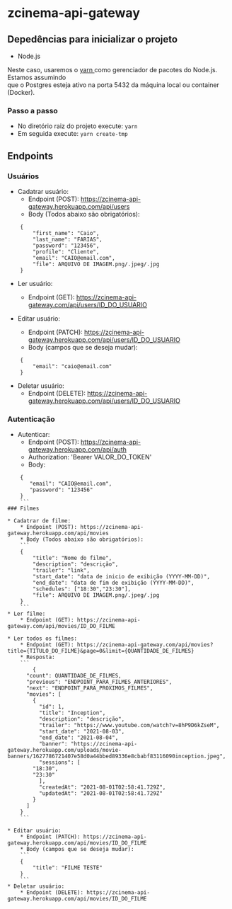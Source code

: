 # zcinema-api-gateway

## Depedências para inicializar o projeto
* Node.js

Neste caso, usaremos o [yarn ](https://yarnpkg.com/) como gerenciador de pacotes do Node.js. Estamos assumindo <br/> que o Postgres esteja ativo na porta 5432 da máquina local ou container (Docker).
### Passo a passo
* No diretório raiz do projeto execute:
`
yarn
`
* Em seguida execute:
`
yarn create-tmp
`
## Endpoints

### Usuários

* Cadatrar usuário:
    * Endpoint (POST): https://zcinema-api-gateway.herokuapp.com/api/users
    * Body (Todos abaixo são obrigatórios): 
```
    {
        "first_name": "Caio",
        "last_name": "FARIAS",
        "password": "123456",
        "profile": "Cliente",
        "email": "CAIO@email.com",
        "file": ARQUIVO DE IMAGEM.png/.jpeg/.jpg
    }
```
* Ler usuário:
    * Endpoint (GET): https://zcinema-api-gateway.com/api/users/ID_DO_USUARIO

* Editar usuário:
    * Endpoint (PATCH): https://zcinema-api-gateway.herokuapp.com/api/users/ID_DO_USUARIO
    * Body (campos que se deseja mudar): 
```
    {
	    "email": "caio@email.com"
    }
```
* Deletar usuário:
    * Endpoint (DELETE): https://zcinema-api-gateway.herokuapp.com/api/users/ID_DO_USUARIO

### Autenticação

* Autenticar:
    * Endpoint (POST): https://zcinema-api-gateway.herokuapp.com/api/auth
    * Authorization: 'Bearer VALOR_DO_TOKEN' 
    * Body: 
```
    {
       "email": "CAIO@email.com",
       "password": "123456"
    }
    ```
### Filmes

* Cadatrar de filme:
    * Endpoint (POST): https://zcinema-api-gateway.herokuapp.com/api/movies
    * Body (Todos abaixo são obrigatórios): 
    ```
	{
		"title": "Nome do filme",
		"description": "descrição",
		"trailer": "link",
		"start_date": "data de inicio de exibição (YYYY-MM-DD)",
		"end_date": "data de fim de exibição (YYYY-MM-DD)",
		"schedules": ["18:30","23:30"],
		"file": ARQUIVO DE IMAGEM.png/.jpeg/.jpg
 	}
    ```
* Ler filme:
    * Endpoint (GET): https://zcinema-api-gateway.com/api/movies/ID_DO_FILME

* Ler todos os filmes:
    * Endpoint (GET): https://zcinema-api-gateway.com/api/movies?title={TITULO_DO_FILME}&page=0&limit={QUANTIDADE_DE_FILMES}
    * Resposta:
    ```
	    {
	  "count": QUANTIDADE_DE_FILMES,
	  "previous": "ENDPOINT_PARA_FILMES_ANTERIORES",
	  "next": "ENDPOINT_PARA_PROXIMOS_FILMES",
	  "movies": [
	    {
	      "id": 1,
	      "title": "Inception",
	      "description": "descrição",
	      "trailer": "https://www.youtube.com/watch?v=8hP9D6kZseM",
	      "start_date": "2021-08-03",
	      "end_date": "2021-08-04",
	      "banner": "https://zcinema-api-gateway.herokuapp.com/uploads/movie-banners/1627786721407e58d0a44bbed89336e8cbabf83116090inception.jpeg",
	      "sessions": [
		"18:30",
		"23:30"
	      ],
	      "createdAt": "2021-08-01T02:58:41.729Z",
	      "updatedAt": "2021-08-01T02:58:41.729Z"
	    }
	  ]
	}
    ```

* Editar usuário:
    * Endpoint (PATCH): https://zcinema-api-gateway.herokuapp.com/api/movies/ID_DO_FILME
    * Body (campos que se deseja mudar): 
    ```
    {
	    "title": "FILME TESTE"
    }
    ```
* Deletar usuário:
    * Endpoint (DELETE): https://zcinema-api-gateway.herokuapp.com/api/movies/ID_DO_FILME

